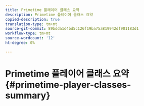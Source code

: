 ```yaml
---
title: Primetime 플레이어 클래스 요약
description: Primetime 플레이어 클래스 요약
copied-description: true
translation-type: tm+mt
source-git-commit: 89bdda1d4bd5c126f19ba75a819942df901183d1
workflow-type: tm+mt
source-wordcount: '12'
ht-degree: 0%

---
```



# Primetime 플레이어 클래스 요약{#primetime-player-classes-summary}
